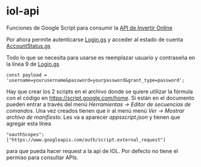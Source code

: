 # iol-api
Funciones de Google Script para consumir la [API de Invertir Online](https://api.invertironline.com/)

Por ahora permite autenticarse [Login.gs](../master/Login.gs) y acceder al estado de cuenta [AccountStatus.gs](../master/AccountStatus.gs)

Todo lo que se necesita para usarse es reemplazar usuario y contraseña en la línea 9 de [Login.gs](../master/Login.gs)

`const payload = 'username=yourusername&password=yourpassword&grant_type=password';`

Hay que crear los 2 scripts en el archivo donde se quiere utilizar la fórmula con el código en https://script.google.com/home. Si están en el documento pueden entrar a través del menú *Herramientas -> Editor de secuencias de comandos*. Una vez creados tienen que ir al menú menú *Ver -> Mostrar archivo de manifiesto*. Les va a aparecer _appsscript.json_ y tienen que agregar esta línea 

`"oauthScopes": ["https://www.googleapis.com/auth/script.external_request"]`

para que pueda hacer request a la api de IOL. Por defecto no tiene el permiso para consultar APIs.
